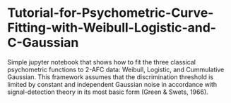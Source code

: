 # Tutorial-for-Psychometric-Curve-Fitting-with-Weibull-Logistic-and-C-Gaussian

Simple jupyter notebook that shows how to fit the three classical psychometric functions to 2-AFC data: Weibull, Logistic, and Cummulative Gaussian.
This framework assumes that the discrimination threshold is limited by constant and independent Gaussian noise in accordance with signal-detection theory in its most basic form (Green & Swets, 1966). 
